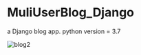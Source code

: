 # MuliUserBlog_Django
a Django blog app. python version = 3.7
<br>

![blog2](https://user-images.githubusercontent.com/11338579/50822145-a1324280-1339-11e9-9e77-37fc95e5c6ef.png)
